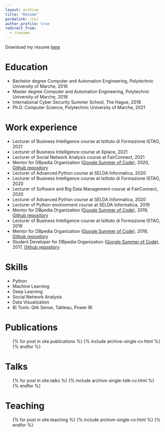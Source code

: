 ```yaml
---
layout: archive
title: "Resume"
permalink: /cv/
author_profile: true
redirect_from:
  - /resume
---
```


Download my resume [here](https://lucav48.github.io/files/CV.pdf)

Education
======
* Bachelor degree Computer and Automation Engineering, Polytechnic University of Marche, 2016
* Master degree Computer and Automation Engineering, Polytechnic University of Marche, 2018
* International Cyber Security Summer School, The Hague, 2018
* Ph.D. Computer Science, Polytechnic University of Marche, 2021

Work experience
======
* Lecturer of Business Intelligence course at Istituto di Formazione ISTAO, 2021
* Lecturer of Business Intelligence course at Xplace, 2021
* Lecturer of Social Network Analysis course at FairConnect, 2021
* Mentor for DBpedia Organization ([Google Summer of Code](https://summerofcode.withgoogle.com/)), 2020, [Github repository](https://github.com/dbpedia/gsoc-2020-dashboard)
* Lecturer of Advanced Python course at SELDA Informatica, 2020
* Lecturer of Business Intelligence course at Istituto di Formazione ISTAO, 2020
* Lecturer of Software and Big Data Management course at FairConnect, 2020
* Lecturer of Advanced Python course at SELDA Informatica, 2020
* Lecturer of Python environment course at SELDA Informatica, 2019
* Mentor for DBpedia Organization ([Google Summer of Code](https://summerofcode.withgoogle.com/)), 2019, [Github repository](https://github.com/dbpedia/linking)
* Lecturer of Business Intelligence course at Istituto di Formazione ISTAO, 2019
* Mentor for DBpedia Organization ([Google Summer of Code](https://summerofcode.withgoogle.com/)), 2018, [Github repository](https://github.com/dbpedia/tablist-extractor)
* Student Developer for DBpedia Organization ([Google Summer of Code](https://summerofcode.withgoogle.com/)), 2017, [Github repository](https://github.com/dbpedia/table-extractor)
  
Skills
======
* Python
* Machine Learning
* Deep Learning
* Social Network Analysis
* Data Visualization
* BI Tools: Qlik Sense, Tableau, Power BI

Publications
======
  <ul>{% for post in site.publications %}
    {% include archive-single-cv.html %}
  {% endfor %}</ul>
  
Talks
======
  <ul>{% for post in site.talks %}
    {% include archive-single-talk-cv.html %}
  {% endfor %}</ul>
  
Teaching
======
  <ul>{% for post in site.teaching %}
    {% include archive-single-cv.html %}
  {% endfor %}</ul>